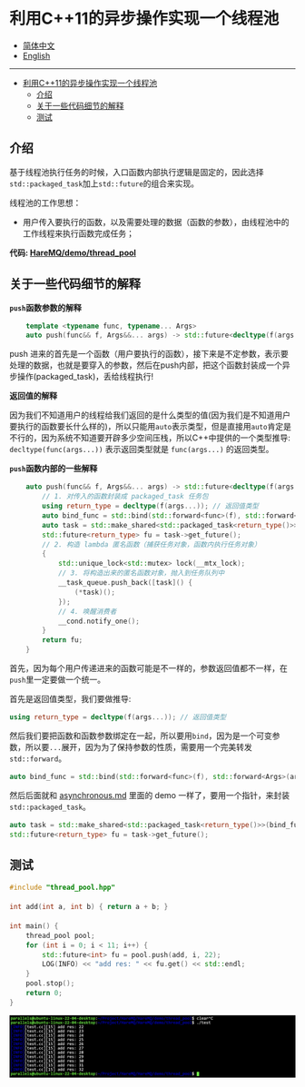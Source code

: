 # 利用C++11的异步操作实现一个线程池

- [简体中文](./thread_pool.md)
- [English](./thread_pool-en.md)

***
- [利用C++11的异步操作实现一个线程池](#利用c11的异步操作实现一个线程池)
  - [介绍](#介绍)
  - [关于一些代码细节的解释](#关于一些代码细节的解释)
  - [测试](#测试)



## 介绍

基于线程池执行任务的时候，入口函数内部执行逻辑是固定的，因此选择`std::packaged_task`加上`std::future`的组合来实现。

线程池的工作思想：
- 用户传入要执行的函数，以及需要处理的数据（函数的参数），由线程池中的工作线程来执行函数完成任务；

**代码: [HareMQ/demo/thread_pool](../HareMQ/demo/thread_pool/thread_pool.hpp)**


## 关于一些代码细节的解释

**`push`函数参数的解释**

```cpp
    template <typename func, typename... Args>
    auto push(func&& f, Args&&... args) -> std::future<decltype(f(args...))>;
```
push 进来的首先是一个函数（用户要执行的函数），接下来是不定参数，表示要处理的数据，也就是要穿入的参数，然后在push内部，把这个函数封装成一个异步操作(packaged_task)，丢给线程执行!

**返回值的解释**

因为我们不知道用户的线程给我们返回的是什么类型的值(因为我们是不知道用户要执行的函数要长什么样的)，所以只能用`auto`表示类型，但是直接用`auto`肯定是不行的，因为系统不知道要开辟多少空间压栈，所以C++中提供的一个类型推导: `decltype(func(args...))` 表示返回类型就是 `func(args...)` 的返回类型。

**`push`函数内部的一些解释**

```cpp
    auto push(func&& f, Args&&... args) -> std::future<decltype(f(args...))> {
        // 1. 对传入的函数封装成 packaged_task 任务包
        using return_type = decltype(f(args...)); // 返回值类型
        auto bind_func = std::bind(std::forward<func>(f), std::forward<Args>(args)...); // 函数+参数类型
        auto task = std::make_shared<std::packaged_task<return_type()>>(bind_func);
        std::future<return_type> fu = task->get_future();
        // 2. 构造 lambda 匿名函数（捕获任务对象，函数内执行任务对象）
        {
            std::unique_lock<std::mutex> lock(__mtx_lock);
            // 3. 将构造出来的匿名函数对象，抛入到任务队列中
            __task_queue.push_back([task]() {
                (*task)();
            });
            // 4. 唤醒消费者
            __cond.notify_one();
        }
        return fu;
    }
```

首先，因为每个用户传递进来的函数可能是不一样的，参数返回值都不一样，在`push`里一定要做一个统一。

首先是返回值类型，我们要做推导:

```cpp
using return_type = decltype(f(args...)); // 返回值类型
```

然后我们要把函数和函数参数绑定在一起，所以要用`bind`，因为是一个可变参数，所以要`...`展开，因为为了保持参数的性质，需要用一个完美转发`std::forward`。

```cpp
auto bind_func = std::bind(std::forward<func>(f), std::forward<Args>(args)...); // 函数+参数类型
```

然后后面就和 [asynchronous.md](./asynchronous.md) 里面的 demo 一样了，要用一个指针，来封装 `std::packaged_task`。

```cpp
auto task = std::make_shared<std::packaged_task<return_type()>>(bind_func);
std::future<return_type> fu = task->get_future();
```

## 测试

```cpp
#include "thread_pool.hpp"

int add(int a, int b) { return a + b; }

int main() {
    thread_pool pool;
    for (int i = 0; i < 11; i++) {
        std::future<int> fu = pool.push(add, i, 22);
        LOG(INFO) << "add res: " << fu.get() << std::endl;
    }
    pool.stop();
    return 0;
}
```

![](./assets/23.png)